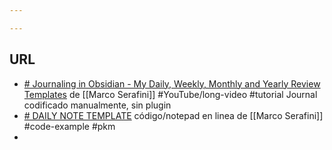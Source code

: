 ```yaml
---

---
```


## URL

- [# Journaling in Obsidian - My Daily, Weekly, Monthly and Yearly Review Templates](https://youtu.be/uqrGVjdIYpk?si=WCtVNqmFL2FOOaXZ) de [[Marco Serafini]]  #YouTube/long-video #tutorial Journal codificado manualmente, sin plugin
- [# DAILY NOTE TEMPLATE](https://notepad.link/share/FU33YfpsUu5Hm2xdRHZY) código/notepad en linea de [[Marco Serafini]] #code-example #pkm 
- 